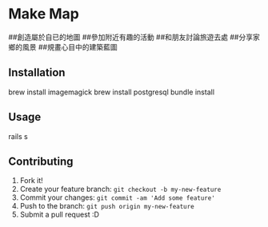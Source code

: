 # Make Map

##創造屬於自已的地圖
##參加附近有趣的活動
##和朋友討論旅遊去處
##分享家鄉的風景
##規畫心目中的建築藍圖


## Installation

brew install imagemagick
brew install postgresql
bundle install

## Usage

rails s

## Contributing

1. Fork it!
2. Create your feature branch: `git checkout -b my-new-feature`
3. Commit your changes: `git commit -am 'Add some feature'`
4. Push to the branch: `git push origin my-new-feature`
5. Submit a pull request :D

